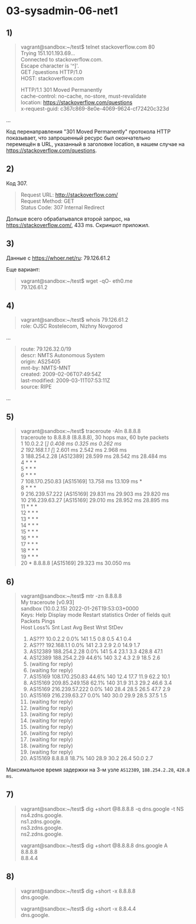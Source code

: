 # 03-sysadmin-06-net1  

## 1)  
>vagrant@sandbox:~/test$ telnet stackoverflow.com 80  
>Trying 151.101.193.69...  
>Connected to stackoverflow.com.  
>Escape character is '^]'.  
>GET /questions HTTP/1.0  
>HOST: stackoverflow.com  
>  
>HTTP/1.1 301 Moved Permanently  
>cache-control: no-cache, no-store, must-revalidate  
>location: https://stackoverflow.com/questions  
>x-request-guid: c367c869-8e0e-4069-9624-cf72420c323d  

...  


Код перенаправления "301 Moved Permanently" протокола HTTP показывает, что запрошенный ресурс был окончательно  
перемещён в URL, указанный в заголовке location, в нашем случае на https://stackoverflow.com/questions.  

## 2)  
Код 307.  

>Request URL: http://stackoverflow.com/  
>Request Method: GET  
>Status Code: 307 Internal Redirect  

Дольше всего обрабатывался второй запрос, на https://stackoverflow.com/, 433 ms. Скриншот приложил.  

## 3)  
Данные с https://whoer.net/ru: 79.126.61.2  

Еще вариант:  

>vagrant@sandbox:~/test$ wget -qO- eth0.me  
>79.126.61.2  
  
## 4)  
>vagrant@sandbox:~/test$ whois 79.126.61.2  
>role:           OJSC Rostelecom, Nizhny Novgorod  

...  

>route:          79.126.32.0/19  
>descr:          NMTS Autonomous System  
>origin:         AS25405  
>mnt-by:         NMTS-MNT  
>created:        2009-02-06T07:49:54Z  
>last-modified:  2009-03-11T07:53:11Z  
>source:         RIPE  

...

## 5)  
>vagrant@sandbox:~/test$ traceroute -AIn 8.8.8.8  
>traceroute to 8.8.8.8 (8.8.8.8), 30 hops max, 60 byte packets  
> 1  10.0.2.2 [*]  0.408 ms  0.325 ms  0.262 ms  
> 2  192.168.1.1 [*]  2.601 ms  2.542 ms  2.968 ms  
> 3  188.254.2.28 [AS12389]  28.599 ms  28.542 ms  28.484 ms  
> 4  * * *  
> 5  * * *  
> 6  * * *  
> 7  108.170.250.83 [AS15169]  13.758 ms  13.109 ms *  
> 8  * * *  
> 9  216.239.57.222 [AS15169]  29.831 ms  29.903 ms  29.820 ms  
>10  216.239.63.27 [AS15169]  29.010 ms  28.952 ms  28.895 ms  
>11  * * *  
>12  * * *  
>13  * * *  
>14  * * *  
>15  * * *  
>16  * * *  
>17  * * *  
>18  * * *  
>19  * * *  
>20  * 8.8.8.8 [AS15169]  29.323 ms  30.050 ms  

## 6)  
>vagrant@sandbox:~/test$ mtr -zn 8.8.8.8  
>                              My traceroute  [v0.93]  
>sandbox (10.0.2.15)                                       2022-01-26T19:53:03+0000  
>Keys:  Help   Display mode   Restart statistics   Order of fields   quit  
>                                          Packets               Pings  
>  Host                                   Loss%   Snt   Last   Avg  Best  Wrst StDev  
> 1. AS???    10.0.2.2                    0.0%   141    1.5   0.8   0.5   4.1   0.4  
> 2. AS???    192.168.1.1                 0.0%   141    2.3   2.9   2.0  14.9   1.7  
> 3. AS12389  188.254.2.28                0.0%   141    5.4  23.1   3.3 428.8  47.1  
> 4. AS12389  188.254.2.29               44.6%   140    3.2   4.3   2.9  18.5   2.6  
> 5. (waiting for reply)  
> 6. (waiting for reply)  
> 7. AS15169  108.170.250.83             44.6%   140   12.4  17.7  11.9  62.2  10.1  
> 8. AS15169  209.85.249.158             62.1%   140   31.9  31.3  29.2  46.6   3.4  
> 9. AS15169  216.239.57.222              0.0%   140   28.4  28.5  26.5  47.7   2.9  
>10. AS15169  216.239.63.27               0.0%   140   30.0  29.9  28.5  37.5   1.5  
>11. (waiting for reply)  
>12. (waiting for reply)  
>13. (waiting for reply)  
>14. (waiting for reply)  
>15. (waiting for reply)  
>16. (waiting for reply)  
>17. (waiting for reply)  
>18. (waiting for reply)  
>19. (waiting for reply)  
>20. AS15169  8.8.8.8                    18.7%   140   28.9  30.2  26.4  50.0   2.7  


Максимальное время задержки на 3-м узле `AS12389`, `188.254.2.28`, `428.8 ms`.

## 7)  
>vagrant@sandbox:~/test$ dig +short @8.8.8.8 -q dns.google -t NS  
>ns4.zdns.google.  
>ns1.zdns.google.  
>ns3.zdns.google.  
>ns2.zdns.google.  
>  
>vagrant@sandbox:~/test$ dig +short @8.8.8.8 dns.google A  
>8.8.8.8  
>8.8.4.4  

## 8)  
>vagrant@sandbox:~/test$ dig +short -x 8.8.8.8  
>dns.google.  
>  
>vagrant@sandbox:~/test$ dig +short -x 8.8.4.4  
>dns.google.  

